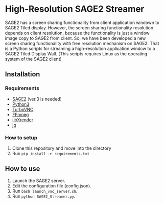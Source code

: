 # High-Resolution SAGE2 Streamer
SAGE2 has a screen sharing functionality from client application windown to SAGE2 Tiled display. However, the screen sharing functionality resolution depends on client resolution, because the functionality is just a window image copy to SAGE2 from client.
So, we have been developed a new screen sharing functionality with free resolution mechanism on SAGE2. That is a Python scripts for streaming a high-resolution application window to a SAGE2 Tiled Display Wall.
(This scripts requires Linux as the operating system of the SAGE2 client)

## Installation
### Requirements
- [SAGE2](http://sage2.sagecommons.org) (ver.3 is needed)
- [Python3](https://www.python.org)
- [TurboVNC](https://github.com/TurboVNC/turbovnc)
- [FFmpeg](https://github.com/FFmpeg/FFmpeg)
- [libXrender](https://launchpad.net/ubuntu/+source/libxrender)
- [jq](https://stedolan.github.io/jq)

### How to setup
1. Clone this repository and move into the directory
2. Run `pip install -r requirements.txt`

## How to use
1. Launch the SAGE2 server.
2. Edit the configuration file (config.json).
3. Run `bash launch_vnc_server.sh`.
4. Run `python SAGE2_Streamer.py`.
